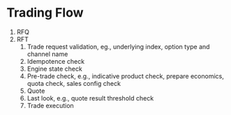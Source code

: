 Trading Flow
====

1. RFQ
2. RFT
   1. Trade request validation, eg., underlying index, option type and channel name
   2. Idempotence check
   3. Engine state check
   4. Pre-trade check, e.g., indicative product check, prepare economics, quota check, sales config check
   5. Quote
   6. Last look, e.g., quote result threshold check
   7. Trade execution
   